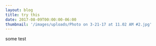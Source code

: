 ```yaml
---
layout: blog
title: try this
date: 2017-08-09T00:00:00-06:00
thumbnail: '/images/uploads/Photo on 3-21-17 at 11.02 AM #2.jpg'
---
```

some test
